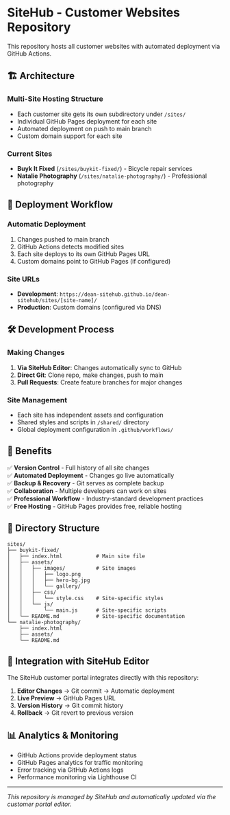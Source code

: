 # SiteHub - Customer Websites Repository

This repository hosts all customer websites with automated deployment via GitHub Actions.

## 🏗️ **Architecture**

### **Multi-Site Hosting Structure**
- Each customer site gets its own subdirectory under `/sites/`
- Individual GitHub Pages deployment for each site
- Automated deployment on push to main branch
- Custom domain support for each site

### **Current Sites**
- **Buyk It Fixed** (`/sites/buykit-fixed/`) - Bicycle repair services
- **Natalie Photography** (`/sites/natalie-photography/`) - Professional photography

## 🔄 **Deployment Workflow**

### **Automatic Deployment**
1. Changes pushed to main branch
2. GitHub Actions detects modified sites
3. Each site deploys to its own GitHub Pages URL
4. Custom domains point to GitHub Pages (if configured)

### **Site URLs**
- **Development**: `https://dean-sitehub.github.io/dean-sitehub/sites/[site-name]/`
- **Production**: Custom domains (configured via DNS)

## 🛠️ **Development Process**

### **Making Changes**
1. **Via SiteHub Editor**: Changes automatically sync to GitHub
2. **Direct Git**: Clone repo, make changes, push to main
3. **Pull Requests**: Create feature branches for major changes

### **Site Management**
- Each site has independent assets and configuration
- Shared styles and scripts in `/shared/` directory
- Global deployment configuration in `.github/workflows/`

## 🎯 **Benefits**

✅ **Version Control** - Full history of all site changes  
✅ **Automated Deployment** - Changes go live automatically  
✅ **Backup & Recovery** - Git serves as complete backup  
✅ **Collaboration** - Multiple developers can work on sites  
✅ **Professional Workflow** - Industry-standard development practices  
✅ **Free Hosting** - GitHub Pages provides free, reliable hosting  

## 📁 **Directory Structure**

```
sites/
├── buykit-fixed/
│   ├── index.html           # Main site file
│   ├── assets/
│   │   ├── images/          # Site images
│   │   │   ├── logo.png
│   │   │   ├── hero-bg.jpg
│   │   │   └── gallery/
│   │   ├── css/
│   │   │   └── style.css    # Site-specific styles
│   │   └── js/
│   │       └── main.js      # Site-specific scripts
│   └── README.md            # Site-specific documentation
└── natalie-photography/
    ├── index.html
    ├── assets/
    └── README.md
```

## 🔗 **Integration with SiteHub Editor**

The SiteHub customer portal integrates directly with this repository:

1. **Editor Changes** → Git commit → Automatic deployment
2. **Live Preview** → GitHub Pages URL
3. **Version History** → Git commit history
4. **Rollback** → Git revert to previous version

## 📊 **Analytics & Monitoring**

- GitHub Actions provide deployment status
- GitHub Pages analytics for traffic monitoring  
- Error tracking via GitHub Actions logs
- Performance monitoring via Lighthouse CI

---

*This repository is managed by SiteHub and automatically updated via the customer portal editor.*
